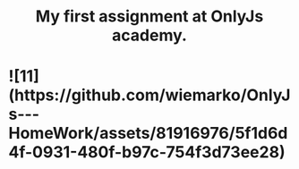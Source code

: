 <h1 align="center">My first assignment at OnlyJs academy.<h1/>
![11](https://github.com/wiemarko/OnlyJs---HomeWork/assets/81916976/5f1d6d4f-0931-480f-b97c-754f3d73ee28)
